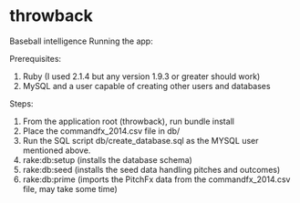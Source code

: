 throwback
=========

Baseball intelligence
Running the app:

Prerequisites:
1. Ruby (I used 2.1.4 but any version 1.9.3 or greater should work)
2. MySQL and a user capable of creating other users and databases

Steps:
1. From the application root (throwback), run bundle install
2. Place the commandfx_2014.csv file in db/
3. Run the SQL script db/create_database.sql as the MYSQL user mentioned above.
4. rake:db:setup (installs the database schema)
5. rake:db:seed (installs the seed data handling pitches and outcomes)
6. rake:db:prime (imports the PitchFx data from the commandfx_2014.csv file, may take some time)


